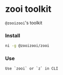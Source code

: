 # zooi toolkit
`@zooizooi`'s toolkit 

### Install
```bash
ni -g @zooizooi/zooi
```

### Use
```
Use `zooi` or `z` in CLI
```